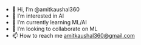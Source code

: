 - 👋 Hi, I’m @amitkaushal360
- 👀 I’m interested in AI
- 🌱 I’m currently learning ML/AI
- 💞️ I’m looking to collaborate on ML
- 📫 How to reach me amitkaushal360@gmail.com

<!---
amitkaushal360/amitkaushal360 is a ✨ special ✨ repository because its `README.md` (this file) appears on your GitHub profile.
You can click the Preview link to take a look at your changes.
--->
